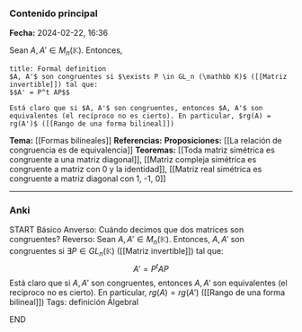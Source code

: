 ### Contenido principal

**Fecha:** 2024-02-22, 16:36

Sean $A, A' \in M_n(\mathbb K)$. Entonces,

```ad-formal
title: Formal definition
$A, A'$ son congruentes si $\exists P \in GL_n (\mathbb K)$ ([[Matriz invertible]]) tal que:
$$A' = P^t AP$$
```

```ad-note
Está claro que si $A, A'$ son congruentes, entonces $A, A'$ son equivalentes (el recíproco no es cierto). En particular, $rg(A) = rg(A')$ ([[Rango de una forma bilineal]])
```


**Tema:** [[Formas bilineales]]
**Referencias:**
**Proposiciones:** [[La relación de congruencia es de equivalencia]]
**Teoremas:** [[Toda matriz simétrica es congruente a una matriz diagonal]], [[Matriz compleja simétrica es congruente a matriz con 0 y la identidad]], [[Matriz real simétrica es congruente a matriz diagonal con 1, -1, 0]]

---
### Anki

START
Básico
Anverso: Cuándo decimos que dos matrices son congruentes?
Reverso: Sean $A, A' \in M_n(\mathbb K)$. Entonces, $A, A'$ son congruentes si $\exists P \in GL_n (\mathbb K)$ ([[Matriz invertible]]) tal que:
$$A' = P^t AP$$
Está claro que si $A, A'$ son congruentes, entonces $A, A'$ son equivalentes (el recíproco no es cierto). En particular, $rg(A) = rg(A')$ ([[Rango de una forma bilineal]])
Tags: definición ÁlgebraI
<!--ID: 1708973800411-->
END
